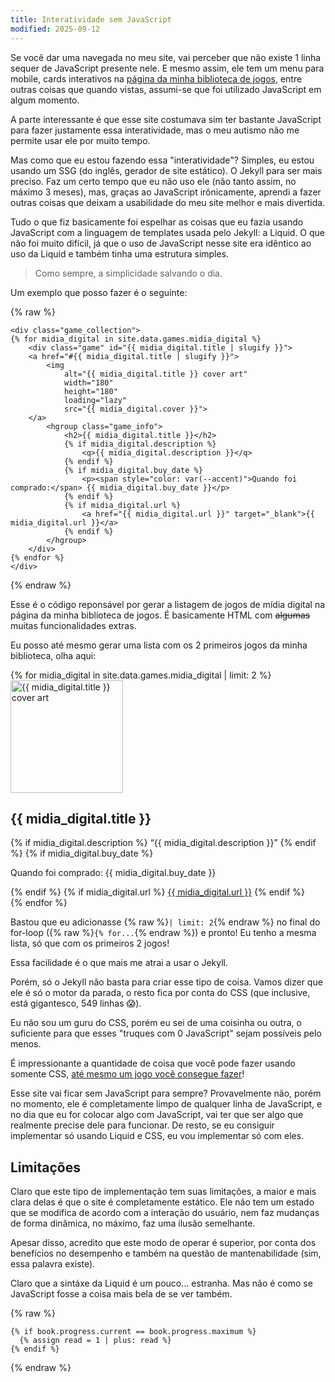 ```yaml
---
title: Interatividade sem JavaScript
modified: 2025-09-12
---
```


Se você dar uma navegada no meu site, vai perceber que não existe 1 linha
sequer de JavaScript presente nele. E mesmo assim, ele tem um menu para mobile,
cards interativos na [página da minha biblioteca de jogos](/games), entre
outras coisas que quando vistas, assumi-se que foi utilizado JavaScript em
algum momento.

A parte interessante é que esse site costumava sim ter bastante JavaScript para
fazer justamente essa interatividade, mas o meu autismo não me permite usar ele
por muito tempo.

Mas como que eu estou fazendo essa "interatividade"? Simples, eu estou usando
um SSG (do inglês, gerador de site estático). O Jekyll para ser mais preciso.
Faz um certo tempo que eu não uso ele (não tanto assim, no máximo 3 meses),
mas, graças ao JavaScript irônicamente, aprendi a fazer outras coisas que
deixam a usabilidade do meu site melhor e mais divertida.

Tudo o que fiz basicamente foi espelhar as coisas que eu fazia usando
JavaScript com a linguagem de templates usada pelo Jekyll: a Liquid. O que não
foi muito difícil, já que o uso de JavaScript nesse site era idêntico ao uso da
Liquid e também tinha uma estrutura simples.

> Como sempre, a simplicidade salvando o dia.

Um exemplo que posso fazer é o seguinte:

{% raw %}
```django
<div class="game_collection">
{% for midia_digital in site.data.games.midia_digital %}
    <div class="game" id="{{ midia_digital.title | slugify }}">
    <a href="#{{ midia_digital.title | slugify }}">
        <img
            alt="{{ midia_digital.title }} cover art"
            width="180"
            height="180"
            loading="lazy"
            src="{{ midia_digital.cover }}">
    </a>
        <hgroup class="game_info">
            <h2>{{ midia_digital.title }}</h2>
            {% if midia_digital.description %}
                <q>{{ midia_digital.description }}</q>
            {% endif %}
            {% if midia_digital.buy_date %}
                <p><span style="color: var(--accent)">Quando foi comprado:</span> {{ midia_digital.buy_date }}</p>
            {% endif %}
            {% if midia_digital.url %}
                <a href="{{ midia_digital.url }}" target="_blank">{{ midia_digital.url }}</a>
            {% endif %}
        </hgroup>
    </div>
{% endfor %}
</div>
```
{% endraw %}

Esse é o código reponsável por gerar a listagem de jogos de mídia digital na
página da minha biblioteca de jogos. É basicamente HTML com ~~algumas~~ muitas
funcionalidades extras.

Eu posso até mesmo gerar uma lista com os 2 primeiros jogos da minha
biblioteca, olha aqui:

<div class="game_collection">
{% for midia_digital in site.data.games.midia_digital | limit: 2 %}
    <div class="game" id="{{ midia_digital.title | slugify }}">
    <a href="#{{ midia_digital.title | slugify }}">
        <img
            alt="{{ midia_digital.title }} cover art"
            width="180"
            height="180"
            loading="lazy"
            src="{{ midia_digital.cover }}">
    </a>
        <hgroup class="game_info">
            <h2>{{ midia_digital.title }}</h2>
            {% if midia_digital.description %}
                <q>{{ midia_digital.description }}</q>
            {% endif %}
            {% if midia_digital.buy_date %}
                <p><span style="color: var(--accent)">Quando foi comprado:</span> {{ midia_digital.buy_date }}</p>
            {% endif %}
            {% if midia_digital.url %}
                <a href="{{ midia_digital.url }}" target="_blank">{{ midia_digital.url }}</a>
            {% endif %}
        </hgroup>
    </div>
{% endfor %}
</div>

Bastou que eu adicionasse {% raw %}`| limit: 2`{% endraw %} no final do for-loop ({% raw %}`{% for...`{% endraw %})
e pronto! Eu tenho a mesma lista, só que com os primeiros 2 jogos!

Essa facilidade é o que mais me atrai a usar o Jekyll.

Porém, só o Jekyll não basta para criar esse tipo de coisa. Vamos dizer que ele é
só o motor da parada, o resto fica por conta do CSS (que inclusive, está
gigantesco, 549 linhas 😱).

Eu não sou um guru do CSS, porém eu sei de uma coisinha ou outra, o suficiente
para que esses "truques com 0 JavaScript" sejam possíveis pelo menos.

É impressionante a quantidade de coisa que você pode fazer usando somente CSS,
[até mesmo um jogo você consegue fazer](https://benjaminaster.github.io/CSS-Minecraft/)!

Esse site vai ficar sem JavaScript para sempre? Provavelmente não, porém no
momento, ele é completamente limpo de qualquer linha de JavaScript, e no dia
que eu for colocar algo com JavaScript, vai ter que ser algo que realmente
precise dele para funcionar. De resto, se eu consiguir implementar só usando
Liquid e CSS, eu vou implementar só com eles.

## Limitações

Claro que este tipo de implementação tem suas limitações, a maior e mais clara
delas é que o site é completamente estático. Ele não tem um estado que se
modifica de acordo com a interação do usuário, nem faz mudanças de forma
dinâmica, no máximo, faz uma ilusão semelhante.

Apesar disso, acredito que este modo de operar é superior, por conta dos
benefícios no desempenho e também na questão de mantenabilidade (sim, essa
palavra existe).

Claro que a sintáxe da Liquid é um pouco... estranha. Mas não é como se
JavaScript fosse a coisa mais bela de se ver também.

{% raw %}
```liquid
{% if book.progress.current == book.progress.maximum %}
  {% assign read = 1 | plus: read %}
{% endif %}
```
{% endraw %}
